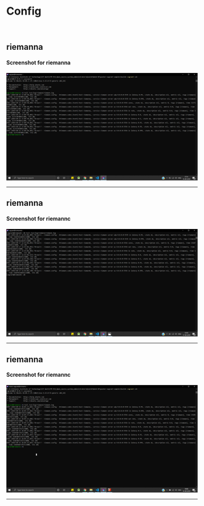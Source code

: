 # Config
&nbsp;&nbsp;
## riemanna

#### Screenshot for riemanna

![riemannb](screenshots/riemanna.PNG "tail /var/log/riemann/riemann.log")
___

## riemanna

#### Screenshot for riemannc

![riemannb](screenshots/riemannb.PNG "tail /var/log/riemann/riemann.log")
___
## riemanna

#### Screenshot for riemannc

![riemannc](screenshots/riemannc.PNG "tail /var/log/riemann/riemann.log")
___